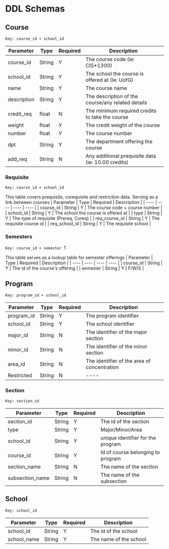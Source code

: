 # DDL Schemas

## Course

```Key: course_id + school_id ```

| Parameter | Type | Required | Description |
| ---- | ---- | ---- | ---- |
| course_id | String | Y | The course code (ie: CIS*1300) |
| school_id | String | Y | The school the course is offered at (Ie: UofG) |
| name | String | Y | The course name |
| description | String | Y | The description of the course/any related details |
| credit_req | float | N | The minimum required credits to take the course |
| weight | float | Y | The credit weight of the course |
| number | float | Y | The course number |
| dpt | String | Y | The department offering the course |
| add_req | String | N | Any additional prequisite data (ie: 10.00 credits) |

### Requisite

```Key: course_id + school_id ```

This table covers prequisite, corequisite and restriction data. Serving as a link between courses
| Parameter | Type | Required | Description |
| ---- | ---- | ---- | ---- |
| course_id | String | Y | The course code + course number |
| school_id | String | Y | The school the course is offered at |
| type | String | Y | The type of requisite (Prereq, Coreq) |
| req_course_id | String | Y | The requisite course id |
| req_school_id | String | Y | The requisite school |

### Semesters

```Key: course_id + semester ```1

This table serves as a lookup table for semester offerings
| Parameter | Type | Required | Description |
| ---- | ---- | ---- | ---- |
| course_id | String | Y | The id of the course's offering |
| semester | String | Y | F/W/S |

## Program

```Key: program_id + school_id  ```

| Parameter | Type | Required | Description |
| ---- | ---- | ---- | ---- |
| program_id | String | Y | The program identifier |
| school_id | String | Y | The school identifier |
| major_id | String | N | The identifier of the major section |
| minor_id | String | N | The identifier of the minor section |
| area_id | String | N | The identifier of the area of concentration |
| Restricted | String | N | ---- |

### Section

```Key: section_id  ```

| Parameter | Type | Required | Description |
| ---- | ---- | ---- | ---- |
| section_id | String | Y | The id of the section |
| type | String | Y | Major/Minor/Area |
| school_id | String | Y | unique identifier for the program |
| course_id | String | Y | Id of course belonging to program |
| section_name | String | N | The name of the section |
| subsection_name | String | N | The name of the subsection |

## School

```Key: school_id  ```

| Parameter | Type | Required | Description |
| ---- | ---- | ---- | ---- |
| school_id | String | Y | The id of the school |
| school_name | String | Y | The name of the school |
